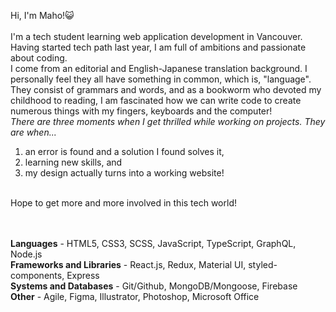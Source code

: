 Hi, I'm Maho!😺  
<br>
I'm a tech student learning web application development in Vancouver. Having started tech path last year, I am full of ambitions and passionate about coding.  
I come from an editorial and English-Japanese translation background. I personally feel they all have something in common, which is, "language".  
They consist of grammars and words, and as a bookworm who devoted my childhood to reading, I am fascinated how we can write code to create numerous things with my fingers, keyboards and the computer!
<br>
*There are three moments when I get thrilled while working on projects. They are when...*  
1. an error is found and a solution I found solves it,  
2. learning new skills, and  
3. my design actually turns into a working website!
<br>
Hope to get more and more involved in this tech world!  
<br>
<br>
<br>

**Languages** - HTML5, CSS3, SCSS, JavaScript, TypeScript, GraphQL, Node.js<br>
**Frameworks and Libraries** - React.js, Redux, Material UI, styled-components, Express<br>
**Systems and Databases** - Git/Github, MongoDB/Mongoose, Firebase<br>
**Other** - Agile, Figma, Illustrator, Photoshop, Microsoft Office<br>







<!---
MahoMori/MahoMori is a ✨ special ✨ repository because its `README.md` (this file) appears on your GitHub profile.
You can click the Preview link to take a look at your changes.
--->
